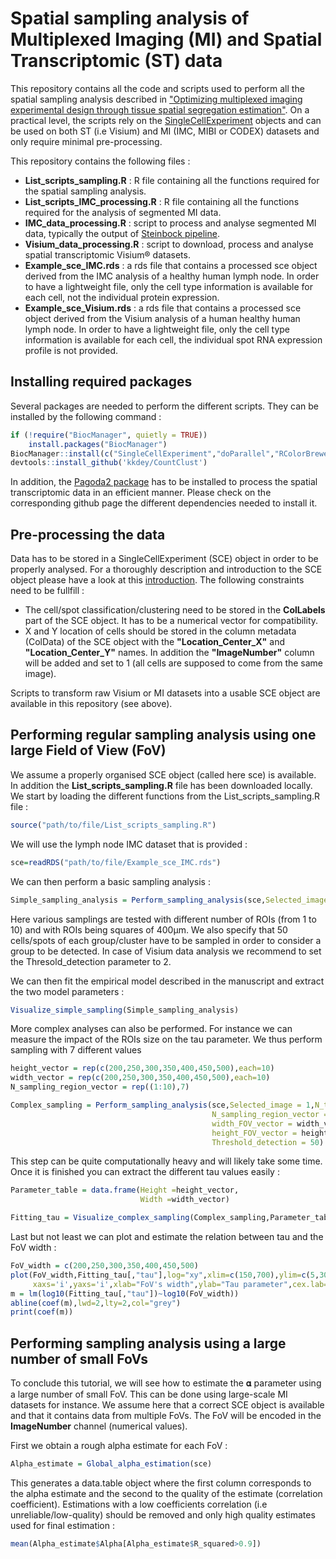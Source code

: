 # Spatial sampling analysis of Multiplexed Imaging (MI) and Spatial Transcriptomic (ST) data

This repository contains all the code and scripts used to perform all the spatial sampling analysis described in ["Optimizing multiplexed imaging experimental design through tissue spatial segregation estimation"](https://www.biorxiv.org/content/10.1101/2021.11.28.470262v2). On a practical level, the scripts rely on the [SingleCellExperiment](https://bioconductor.org/packages/release/bioc/html/SingleCellExperiment.html) objects and can be used on both ST (i.e Visium) and MI (IMC, MIBI or CODEX) datasets and only require minimal pre-processing.

This repository contains the following files :

- **List_scripts_sampling.R** : R file containing all the functions required for the spatial sampling analysis.
- **List_scripts_IMC_processing.R** :  R file containing all the functions required for the analysis of segmented MI data.
- **IMC_data_processing.R** : script to process and analyse segmented MI data, typically the output of [Steinbock pipeline](https://github.com/BodenmillerGroup/steinbock/pkgs/container/steinbock).
- **Visium_data_processing.R** : script to download, process and analyse spatial transcriptomic Visium® datasets.
- **Example_sce_IMC.rds** : a rds file that contains a processed sce object derived from the IMC analysis of a healthy human lymph node. In order to have a lightweight file, only the cell type information is available for each cell, not the individual protein expression.
-  **Example_sce_Visium.rds** : a rds file that contains a processed sce object derived from the Visium analysis of a human healthy human lymph node. In order to have a lightweight file, only the cell type information is available for each cell, the individual spot RNA expression profile is not provided.


## Installing required packages 

Several packages are needed to perform the different scripts. They can be installed by the following command :

```r
if (!require("BiocManager", quietly = TRUE))
    install.packages("BiocManager")
BiocManager::install(c("SingleCellExperiment","doParallel","RColorBrewer","N2R","igraph","SQUAREM","devtools"))
devtools::install_github('kkdey/CountClust')
```

In addition, the [Pagoda2 package](https://github.com/kharchenkolab/pagoda2) has to be installed to process the spatial transcriptomic data in an efficient manner. Please check on the corresponding github page the different dependencies needed to install it. 


## Pre-processing the data 

Data has to be stored in a SingleCellExperiment (SCE) object in order to be properly analysed. For a thoroughly description and introduction to the SCE object please have a look at this [introduction](https://bioconductor.org/packages/devel/bioc/vignettes/SingleCellExperiment/inst/doc/intro.html). The following constraints need to be fullfill :

- The cell/spot classification/clustering need to be stored in the **ColLabels** part of the SCE object. It has to be a numerical vector for compatibility.
- X and Y location of cells should be stored in the column metadata (ColData) of the SCE object with the **"Location_Center_X"** and **"Location_Center_Y"** names. In addition the **"ImageNumber"** column will be added and set to 1 (all cells are supposed to come from the same image).

Scripts to transform raw Visium or MI datasets into a usable SCE object are available in this repository (see above).

## Performing regular sampling analysis using one large Field of View (FoV)

We assume a properly organised SCE object (called here sce) is available. In addition the **List_scripts_sampling.R** file has been downloaded locally.
We start by loading the different functions from the List_scripts_sampling.R file :

```r
source("path/to/file/List_scripts_sampling.R")
```

We will use the lymph node IMC dataset that is provided : 

```r
sce=readRDS("path/to/file/Example_sce_IMC.rds")
```


We can then perform a basic sampling analysis :

```r
Simple_sampling_analysis = Perform_sampling_analysis(sce,Selected_image = 1,N_times = 50,N_sampling_region_vector = 1:10,width_FOV_vector = 400,height_FOV_vector = 400,Threshold_detection = 50)
```
Here various samplings are tested with different number of ROIs (from 1 to 10) and with ROIs being squares of 400µm. We also specify that 50 cells/spots of each group/cluster have to be sampled in order to consider a group to be detected. In case of Visium data analysis we recommend to set the Thresold_detection parameter to 2.

We can then fit the empirical model described in the manuscript and extract the two model parameters :

```r
Visualize_simple_sampling(Simple_sampling_analysis)
```

More complex analyses can also be performed. For instance we can measure the impact of the ROIs size on the tau parameter. We thus perform sampling with 7 different values 

```r
height_vector = rep(c(200,250,300,350,400,450,500),each=10)
width_vector = rep(c(200,250,300,350,400,450,500),each=10)
N_sampling_region_vector = rep((1:10),7)

Complex_sampling = Perform_sampling_analysis(sce,Selected_image = 1,N_times = 50,
                                             N_sampling_region_vector = N_sampling_region_vector,
                                             width_FOV_vector = width_vector,
                                             height_FOV_vector = height_vector,
                                             Threshold_detection = 50)

```
This step can be quite computationally heavy and will likely take some time. Once it is finished you can extract the different tau values easily :

```r
Parameter_table = data.frame(Height =height_vector,
                             Width =width_vector)

Fitting_tau = Visualize_complex_sampling(Complex_sampling,Parameter_table)
```

Last but not least we can plot and estimate the relation between tau and the FoV width :

```r
FoV_width = c(200,250,300,350,400,450,500)
plot(FoV_width,Fitting_tau[,"tau"],log="xy",xlim=c(150,700),ylim=c(5,30),
     xaxs='i',yaxs='i',xlab="FoV's width",ylab="Tau parameter",cex.lab=1.3,pch=21,bg="red3",cex=2)
m = lm(log10(Fitting_tau[,"tau"])~log10(FoV_width))
abline(coef(m),lwd=2,lty=2,col="grey")
print(coef(m))
```

## Performing sampling analysis using a large number of small FoVs

To conclude this tutorial, we will see how to estimate the 𝛂 parameter using a large number of small FoV. This can be done using large-scale MI datasets for instance. We assume here that a correct SCE object is available and that it contains data from multiple FoVs. The FoV will be encoded in the **ImageNumber** channel (numerical values).

First we obtain a rough alpha estimate for each FoV :

```r
Alpha_estimate = Global_alpha_estimation(sce)
```
This generates a data.table object where the first column corresponds to the alpha estimate and the second to the quality of the estimate (correlation coefficient). Estimations with a low coefficients correlation (i.e unreliable/low-quality) should be removed and only high quality estimates used for final estimation :

```r
mean(Alpha_estimate$Alpha[Alpha_estimate$R_squared>0.9])
```

